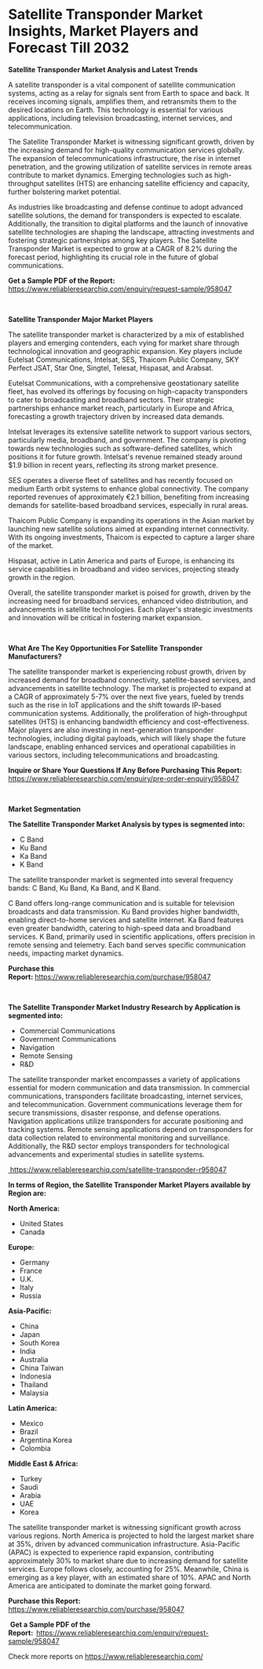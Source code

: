 <p><h1>Satellite Transponder Market Insights, Market Players and Forecast Till 2032</h1></p><p><strong>Satellite Transponder Market Analysis and Latest Trends</strong></p>
<p><p>A satellite transponder is a vital component of satellite communication systems, acting as a relay for signals sent from Earth to space and back. It receives incoming signals, amplifies them, and retransmits them to the desired locations on Earth. This technology is essential for various applications, including television broadcasting, internet services, and telecommunication.</p><p>The Satellite Transponder Market is witnessing significant growth, driven by the increasing demand for high-quality communication services globally. The expansion of telecommunications infrastructure, the rise in internet penetration, and the growing utilization of satellite services in remote areas contribute to market dynamics. Emerging technologies such as high-throughput satellites (HTS) are enhancing satellite efficiency and capacity, further bolstering market potential.</p><p>As industries like broadcasting and defense continue to adopt advanced satellite solutions, the demand for transponders is expected to escalate. Additionally, the transition to digital platforms and the launch of innovative satellite technologies are shaping the landscape, attracting investments and fostering strategic partnerships among key players. The Satellite Transponder Market is expected to grow at a CAGR of 8.2% during the forecast period, highlighting its crucial role in the future of global communications.</p></p>
<p><strong>Get a Sample PDF of the Report:&nbsp;</strong> <a href="https://www.reliableresearchiq.com/enquiry/request-sample/958047?utm_campaign=2580&utm_medium=2&utm_source=Github&utm_content=ia&utm_term=21032025&utm_id=satellite-transponder">https://www.reliableresearchiq.com/enquiry/request-sample/958047</a></p>
<p>&nbsp;</p>
<p><strong>Satellite Transponder Major Market Players</strong></p>
<p><p>The satellite transponder market is characterized by a mix of established players and emerging contenders, each vying for market share through technological innovation and geographic expansion. Key players include Eutelsat Communications, Intelsat, SES, Thaicom Public Company, SKY Perfect JSAT, Star One, Singtel, Telesat, Hispasat, and Arabsat.</p><p>Eutelsat Communications, with a comprehensive geostationary satellite fleet, has evolved its offerings by focusing on high-capacity transponders to cater to broadcasting and broadband sectors. Their strategic partnerships enhance market reach, particularly in Europe and Africa, forecasting a growth trajectory driven by increased data demands.</p><p>Intelsat leverages its extensive satellite network to support various sectors, particularly media, broadband, and government. The company is pivoting towards new technologies such as software-defined satellites, which positions it for future growth. Intelsat's revenue remained steady around $1.9 billion in recent years, reflecting its strong market presence.</p><p>SES operates a diverse fleet of satellites and has recently focused on medium Earth orbit systems to enhance global connectivity. The company reported revenues of approximately €2.1 billion, benefiting from increasing demands for satellite-based broadband services, especially in rural areas.</p><p>Thaicom Public Company is expanding its operations in the Asian market by launching new satellite solutions aimed at expanding internet connectivity. With its ongoing investments, Thaicom is expected to capture a larger share of the market.</p><p>Hispasat, active in Latin America and parts of Europe, is enhancing its service capabilities in broadband and video services, projecting steady growth in the region.</p><p>Overall, the satellite transponder market is poised for growth, driven by the increasing need for broadband services, enhanced video distribution, and advancements in satellite technologies. Each player's strategic investments and innovation will be critical in fostering market expansion.</p></p>
<p>&nbsp;</p>
<p><strong>What Are The Key Opportunities For Satellite Transponder Manufacturers?</strong></p>
<p><p>The satellite transponder market is experiencing robust growth, driven by increased demand for broadband connectivity, satellite-based services, and advancements in satellite technology. The market is projected to expand at a CAGR of approximately 5-7% over the next five years, fueled by trends such as the rise in IoT applications and the shift towards IP-based communication systems. Additionally, the proliferation of high-throughput satellites (HTS) is enhancing bandwidth efficiency and cost-effectiveness. Major players are also investing in next-generation transponder technologies, including digital payloads, which will likely shape the future landscape, enabling enhanced services and operational capabilities in various sectors, including telecommunications and broadcasting.</p></p>
<p><strong>Inquire or Share Your Questions If Any Before Purchasing This Report:</strong> <a href="https://www.reliableresearchiq.com/enquiry/pre-order-enquiry/958047?utm_campaign=2580&utm_medium=2&utm_source=Github&utm_content=ia&utm_term=21032025&utm_id=satellite-transponder">https://www.reliableresearchiq.com/enquiry/pre-order-enquiry/958047</a></p>
<p>&nbsp;</p>
<p><strong>Market Segmentation</strong></p>
<p><strong>The Satellite Transponder Market Analysis by types is segmented into:</strong></p>
<p><ul><li>C Band</li><li>Ku Band</li><li>Ka Band</li><li>K Band</li></ul></p>
<p><p>The satellite transponder market is segmented into several frequency bands: C Band, Ku Band, Ka Band, and K Band. </p><p>C Band offers long-range communication and is suitable for television broadcasts and data transmission. Ku Band provides higher bandwidth, enabling direct-to-home services and satellite internet. Ka Band features even greater bandwidth, catering to high-speed data and broadband services. K Band, primarily used in scientific applications, offers precision in remote sensing and telemetry. Each band serves specific communication needs, impacting market dynamics.</p></p>
<p><strong>Purchase this Report:&nbsp;</strong><a href="https://www.reliableresearchiq.com/purchase/958047?utm_campaign=2580&utm_medium=2&utm_source=Github&utm_content=ia&utm_term=21032025&utm_id=satellite-transponder">https://www.reliableresearchiq.com/purchase/958047</a></p>
<p>&nbsp;</p>
<p><strong>The Satellite Transponder Market Industry Research by Application is segmented into:</strong></p>
<p><ul><li>Commercial Communications</li><li>Government Communications</li><li>Navigation</li><li>Remote Sensing</li><li>R&D</li></ul></p>
<p><p>The satellite transponder market encompasses a variety of applications essential for modern communication and data transmission. In commercial communications, transponders facilitate broadcasting, internet services, and telecommunication. Government communications leverage them for secure transmissions, disaster response, and defense operations. Navigation applications utilize transponders for accurate positioning and tracking systems. Remote sensing applications depend on transponders for data collection related to environmental monitoring and surveillance. Additionally, the R&D sector employs transponders for technological advancements and experimental studies in satellite systems.</p></p>
<p><a href="https://www.reliableresearchiq.com/satellite-transponder-r958047?utm_campaign=2580&utm_medium=2&utm_source=Github&utm_content=ia&utm_term=21032025&utm_id=satellite-transponder">&nbsp;https://www.reliableresearchiq.com/satellite-transponder-r958047</a></p>
<p><strong>In terms of Region, the Satellite Transponder Market Players available by Region are:</strong></p>
<p>
    <p> <strong> North America: </strong>
        <ul>
            <li>United States</li>
            <li>Canada</li>
        </ul>
        </p> 
    <p> <strong> Europe: </strong>
        <ul>
            <li>Germany</li>
            <li>France</li>
            <li>U.K.</li>
            <li>Italy</li>
            <li>Russia</li>
        </ul>
        </p> 
    <p> <strong> Asia-Pacific: </strong>
        <ul>
            <li>China</li>
            <li>Japan</li>
            <li>South Korea</li>
            <li>India</li>
            <li>Australia</li>
            <li>China Taiwan</li>
            <li>Indonesia</li>
            <li>Thailand</li>
            <li>Malaysia</li>
        </ul>
        </p> 
    <p> <strong> Latin America: </strong>
        <ul>
            <li>Mexico</li>
            <li>Brazil</li>
            <li>Argentina Korea</li>
            <li>Colombia</li>
        </ul>
        </p> 
    <p> <strong> Middle East & Africa: </strong>
        <ul>
            <li>Turkey</li>
            <li>Saudi</li>
            <li>Arabia</li>
            <li>UAE</li>
            <li>Korea</li>
        </ul>
    </p>
    </p>
<p><p>The satellite transponder market is witnessing significant growth across various regions. North America is projected to hold the largest market share at 35%, driven by advanced communication infrastructure. Asia-Pacific (APAC) is expected to experience rapid expansion, contributing approximately 30% to market share due to increasing demand for satellite services. Europe follows closely, accounting for 25%. Meanwhile, China is emerging as a key player, with an estimated share of 10%. APAC and North America are anticipated to dominate the market going forward.</p></p>
<p><strong>Purchase this Report: </strong><a href="https://www.reliableresearchiq.com/purchase/958047?utm_campaign=2580&utm_medium=2&utm_source=Github&utm_content=ia&utm_term=21032025&utm_id=satellite-transponder">https://www.reliableresearchiq.com/purchase/958047</a></p>
<p>&nbsp;<strong>Get a Sample PDF of the Report:&nbsp;&nbsp;</strong><a href="https://www.reliableresearchiq.com/enquiry/request-sample/958047?utm_campaign=2580&utm_medium=2&utm_source=Github&utm_content=ia&utm_term=21032025&utm_id=satellite-transponder">https://www.reliableresearchiq.com/enquiry/request-sample/958047</a></p>
<p><strong></strong></p>
<p>Check more reports on <a href="https://www.reliableresearchiq.com/?utm_campaign=2580&utm_medium=2&utm_source=Github&utm_content=ia&utm_term=21032025&utm_id=satellite-transponder">https://www.reliableresearchiq.com/</a></p>